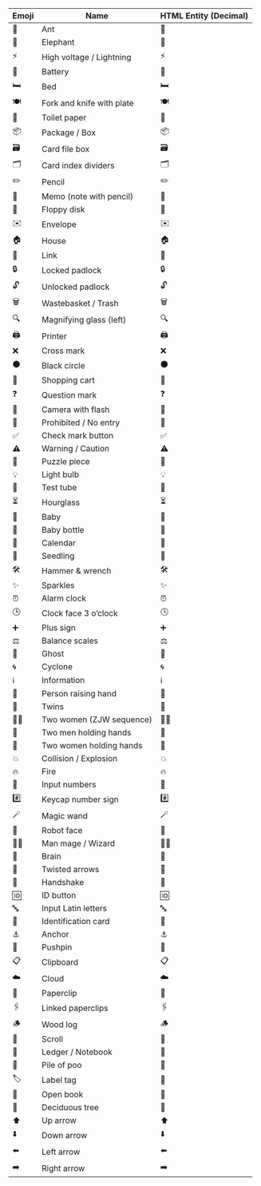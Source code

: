 | Emoji | Name                        | HTML Entity (Decimal) |
|-------|-----------------------------|-----------------------|
| 🐜    | Ant                         | &#128028;             |
| 🐘    | Elephant                    | &#128024;             |
| ⚡    | High voltage / Lightning    | &#9889;               |
| 🔋    | Battery                     | &#128267;             |
| 🛏️    | Bed                         | &#128719;&#65039;     |
| 🍽️    | Fork and knife with plate   | &#127869;&#65039;     |
| 🧻    | Toilet paper                | &#129531;             |
| 📦    | Package / Box               | &#128230;             |
| 🗃️    | Card file box               | &#128451;&#65039;     |
| 🗂️    | Card index dividers         | &#128450;&#65039;     |
| ✏️    | Pencil                      | &#9999;&#65039;       |
| 📝    | Memo (note with pencil)     | &#128221;             |
| 💾    | Floppy disk                 | &#128190;             |
| ✉️    | Envelope                    | &#9993;&#65039;       |
| 🏠    | House                       | &#127968;             |
| 🔗    | Link                        | &#128279;             |
| 🔒    | Locked padlock              | &#128274;             |
| 🔓    | Unlocked padlock            | &#128275;             |
| 🗑️    | Wastebasket / Trash         | &#128465;&#65039;     |
| 🔍    | Magnifying glass (left)     | &#128269;             |
| 🖨️    | Printer                     | &#128424;&#65039;     |
| ❌    | Cross mark                  | &#10060;              |
| ⚫    | Black circle                | &#9899;               |
| 🛒    | Shopping cart               | &#128722;             |
| ❓    | Question mark               | &#10067;              |
| 📸    | Camera with flash           | &#128248;             |
| 🚫    | Prohibited / No entry       | &#128683;             |
| ✅    | Check mark button           | &#9989;               |
| ⚠️    | Warning / Caution           | &#9888;&#65039;       |
| 🧩    | Puzzle piece                | &#129513;             |
| 💡    | Light bulb                  | &#128161;             |
| 🧪    | Test tube                   | &#129514;             |
| ⏳    | Hourglass                   | &#9203;               |
| 👶    | Baby                        | &#128118;             |
| 🍼    | Baby bottle                 | &#127868;             |
| 📅    | Calendar                    | &#128197;             |
| 🌱    | Seedling                    | &#127793;             |
| 🛠️    | Hammer & wrench             | &#128736;&#65039;     |
| ✨    | Sparkles                    | &#10024;              |
| ⏰    | Alarm clock                 | &#9200;               |
| 🕒    | Clock face 3 o’clock        | &#128339;             |
| ➕    | Plus sign                   | &#10133;              |
| ⚖️    | Balance scales              | &#9878;&#65039;       |
| 👻    | Ghost                       | &#128123;             |
| 🌀    | Cyclone                     | &#127744;             |
| ℹ️    | Information                 | &#8505;&#65039;       |
| 🙋    | Person raising hand         | &#128587;             |
| 👯    | Twins                       | &#128111;             |
| 👩‍👩    | Two women (ZJW sequence)    | &#128105;&#8205;&#128105; |
| 👬    | Two men holding hands       | &#128108;             |
| 👭    | Two women holding hands     | &#128109;             |
| 💥    | Collision / Explosion       | &#128165;             |
| 🔥    | Fire                        | &#128293;             |
| 🔢    | Input numbers               | &#128290;             |
| #️⃣    | Keycap number sign          | &#35;&#65039;&#8419;  |
| 🪄    | Magic wand                  | &#129668;             |
| 🤖    | Robot face                  | &#129302;             |
| 🧙‍♂️    | Man mage / Wizard           | &#129497;&#65039;&#8205;&#9794;&#65039; |
| 🧠    | Brain                       | &#129504;             |
| 🔀    | Twisted arrows              | &#128256;             |
| 🤝    | Handshake                   | &#129309;             |
| 🆔    | ID button                   | &#127380;             |
| 🔤    | Input Latin letters         | &#128292;             |
| 🪪    | Identification card         | &#129706;             |
| ⚓    | Anchor                      | &#9875;               |
| 📌    | Pushpin                     | &#128204;             |
| 📋    | Clipboard                   | &#128203;             |
| ☁️    | Cloud                       | &#9729;&#65039;       |
| 📎    | Paperclip                   | &#128206;             |
| 🖇️    | Linked paperclips           | &#128391;&#65039;     |
| 🪵    | Wood log                    | &#129717;             |
| 📜    | Scroll                      | &#128220;             |
| 📒    | Ledger / Notebook           | &#128210;             |
| 💩    | Pile of poo                 | &#128169;             |
| 🏷️    | Label tag                   | &#128278;&#65039;     |
| 📖    | Open book                   | &#128214;             |
| 🌳    | Deciduous tree              | &#127795;             |
| ⬆️    | Up arrow                    | &#11014;&#65039;      |
| ⬇️    | Down arrow                  | &#11015;&#65039;      |
| ⬅️    | Left arrow                  | &#11013;&#65039;      |
| ➡️    | Right arrow                 | &#10145;&#65039;      |

